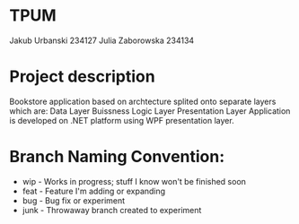 # TPUM
Jakub Urbanski 234127
Julia Zaborowska 234134

# Project description
Bookstore application based on archtecture splited onto separate layers which are:
Data Layer
Buissness Logic Layer
Presentation Layer
Application is developed on .NET platform using WPF presentation layer.

# Branch Naming Convention:
* wip - Works in progress; stuff I know won't be finished soon
* feat - Feature I'm adding or expanding
* bug - Bug fix or experiment
* junk - Throwaway branch created to experiment
